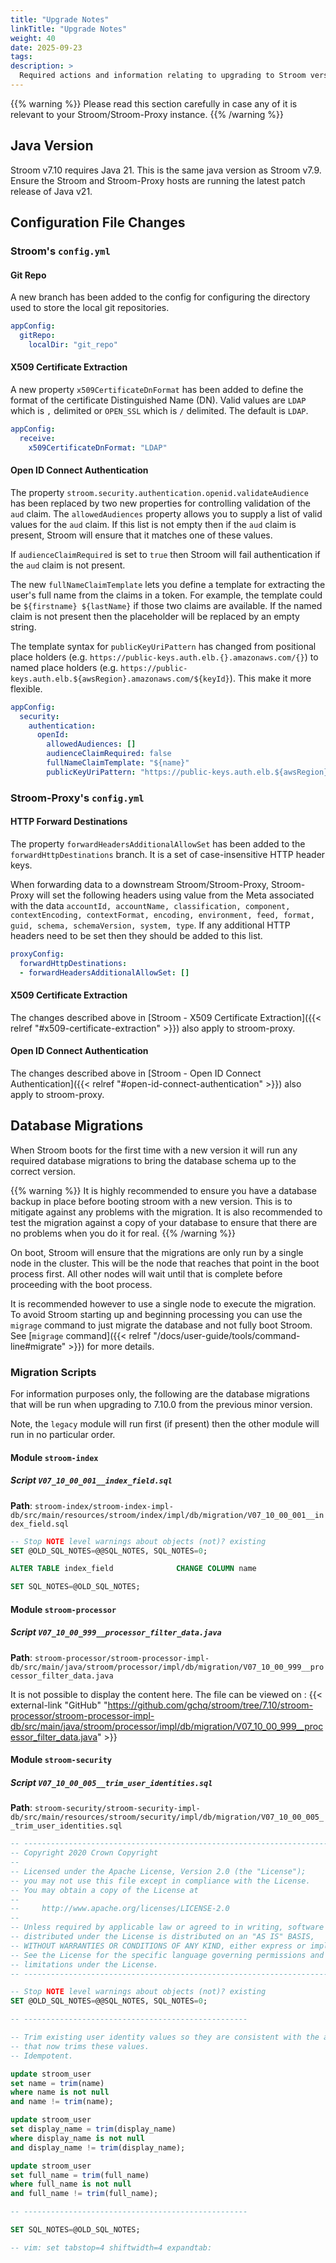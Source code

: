 ```yaml
---
title: "Upgrade Notes"
linkTitle: "Upgrade Notes"
weight: 40
date: 2025-09-23
tags: 
description: >
  Required actions and information relating to upgrading to Stroom version 7.10.
---
```


{{% warning %}}
Please read this section carefully in case any of it is relevant to your Stroom/Stroom-Proxy instance.
{{% /warning %}}


## Java Version

Stroom v7.10 requires Java 21.
This is the same java version as Stroom v7.9.
Ensure the Stroom and Stroom-Proxy hosts are running the latest patch release of Java v21.


## Configuration File Changes

<!--
Check changes using something like this (run from an up-to-date stroom repo):
old_ver=7.9
new_ver=7.10
git diff origin/${old_ver}..origin/${new_ver} stroom-config/stroom-config-app/src/test/resources/stroom/config/app/expected.yaml
git diff origin/${old_ver}..origin/${new_ver} stroom-proxy/stroom-proxy-app/src/test/resources/stroom/dist/proxy-expected.yaml
-->


### Stroom's `config.yml`

#### Git Repo

A new branch has been added to the config for configuring the directory used to store the local git repositories.

```yaml
appConfig:
  gitRepo:
    localDir: "git_repo"
```

#### X509 Certificate Extraction

A new property `x509CertificateDnFormat` has been added to define the format of the certificate Distinguished Name (DN).
Valid values are `LDAP` which is `,` delimited or `OPEN_SSL` which is `/` delimited.
The default is `LDAP`.

```yaml
appConfig:
  receive:
    x509CertificateDnFormat: "LDAP"
```

#### Open ID Connect Authentication

The property `stroom.security.authentication.openid.validateAudience` has been replaced by two new properties for controlling validation of the `aud` claim.
The `allowedAudiences` property allows you to supply a list of valid values for the `aud` claim.
If this list is not empty then if the `aud` claim is present, Stroom will ensure that it matches one of these values.

If `audienceClaimRequired` is set to `true` then Stroom will fail authentication if the `aud` claim is not present.

The new `fullNameClaimTemplate` lets you define a template for extracting the user's full name from the claims in a token.
For example, the template could be `${firstname} ${lastName}` if those two claims are available.
If the named claim is not present then the placeholder will be replaced by an empty string.

The template syntax for `publicKeyUriPattern` has changed from positional place holders (e.g. `https://public-keys.auth.elb.{}.amazonaws.com/{}`) to named place holders (e.g. `https://public-keys.auth.elb.${awsRegion}.amazonaws.com/${keyId}`).
This make it more flexible.

```yaml
appConfig:
  security:
    authentication:
      openId:
        allowedAudiences: []
        audienceClaimRequired: false
        fullNameClaimTemplate: "${name}"
        publicKeyUriPattern: "https://public-keys.auth.elb.${awsRegion}.amazonaws.com/${keyId}"
```


### Stroom-Proxy's `config.yml`

#### HTTP Forward Destinations

The property `forwardHeadersAdditionalAllowSet` has been added to the `forwardHttpDestinations` branch.
It is a set of case-insensitive HTTP header keys.

When forwarding data to a downstream Stroom/Stroom-Proxy, Stroom-Proxy will set the following headers using value from the Meta associated with the data `accountId, accountName, classification, component, contextEncoding, contextFormat, encoding, environment, feed, format, guid, schema, schemaVersion, system, type`.
If any additional HTTP headers need to be set then they should be added to this list.

```yaml
proxyConfig:
  forwardHttpDestinations:
  - forwardHeadersAdditionalAllowSet: []
```


#### X509 Certificate Extraction

The changes described above in [Stroom - X509 Certificate Extraction]({{< relref "#x509-certificate-extraction" >}}) also apply to stroom-proxy.


#### Open ID Connect Authentication

The changes described above in [Stroom - Open ID Connect Authentication]({{< relref "#open-id-connect-authentication" >}}) also apply to stroom-proxy.


## Database Migrations

When Stroom boots for the first time with a new version it will run any required database migrations to bring the database schema up to the correct version.

{{% warning %}}
It is highly recommended to ensure you have a database backup in place before booting stroom with a new version.
This is to mitigate against any problems with the migration.
It is also recommended to test the migration against a copy of your database to ensure that there are no problems when you do it for real.
{{% /warning %}}

On boot, Stroom will ensure that the migrations are only run by a single node in the cluster.
This will be the node that reaches that point in the boot process first.
All other nodes will wait until that is complete before proceeding with the boot process.

It is recommended however to use a single node to execute the migration.
To avoid Stroom starting up and beginning processing you can use the `migrage` command to just migrate the database and not fully boot Stroom.
See [`migrage` command]({{< relref "/docs/user-guide/tools/command-line#migrate" >}}) for more details.


<!-- 
Run stroom.db.migration.TestListDbMigrations.listDbMigrationsForLatestVersion() to generate the content for
this section
-->


### Migration Scripts

<!--
#############################################################################################
#                                                                                           #
#  This section is auto-generated by TestListDbMigrations.listDbMigrationsForLatestVersion  #
#                                                                                           #
#############################################################################################
-->

For information purposes only, the following are the database migrations that will be run when upgrading to 7.10.0 from the previous minor version.

Note, the `legacy` module will run first (if present) then the other module will run in no particular order.

#### Module `stroom-index`

##### Script `V07_10_00_001__index_field.sql`

**Path**: `stroom-index/stroom-index-impl-db/src/main/resources/stroom/index/impl/db/migration/V07_10_00_001__index_field.sql`

```sql
-- Stop NOTE level warnings about objects (not)? existing
SET @OLD_SQL_NOTES=@@SQL_NOTES, SQL_NOTES=0;

ALTER TABLE index_field              CHANGE COLUMN name                name                  varchar(512) NOT NULL;

SET SQL_NOTES=@OLD_SQL_NOTES;

```


#### Module `stroom-processor`

##### Script `V07_10_00_999__processor_filter_data.java`

**Path**: `stroom-processor/stroom-processor-impl-db/src/main/java/stroom/processor/impl/db/migration/V07_10_00_999__processor_filter_data.java`

It is not possible to display the content here.
The file can be viewed on : {{< external-link "GitHub" "https://github.com/gchq/stroom/tree/7.10/stroom-processor/stroom-processor-impl-db/src/main/java/stroom/processor/impl/db/migration/V07_10_00_999__processor_filter_data.java" >}}

#### Module `stroom-security`

##### Script `V07_10_00_005__trim_user_identities.sql`

**Path**: `stroom-security/stroom-security-impl-db/src/main/resources/stroom/security/impl/db/migration/V07_10_00_005__trim_user_identities.sql`

```sql
-- ------------------------------------------------------------------------
-- Copyright 2020 Crown Copyright
--
-- Licensed under the Apache License, Version 2.0 (the "License");
-- you may not use this file except in compliance with the License.
-- You may obtain a copy of the License at
--
--     http://www.apache.org/licenses/LICENSE-2.0
--
-- Unless required by applicable law or agreed to in writing, software
-- distributed under the License is distributed on an "AS IS" BASIS,
-- WITHOUT WARRANTIES OR CONDITIONS OF ANY KIND, either express or implied.
-- See the License for the specific language governing permissions and
-- limitations under the License.
-- ------------------------------------------------------------------------

-- Stop NOTE level warnings about objects (not)? existing
SET @OLD_SQL_NOTES=@@SQL_NOTES, SQL_NOTES=0;

-- --------------------------------------------------

-- Trim existing user identity values so they are consistent with the app
-- that now trims these values.
-- Idempotent.

update stroom_user
set name = trim(name)
where name is not null
and name != trim(name);

update stroom_user
set display_name = trim(display_name)
where display_name is not null
and display_name != trim(display_name);

update stroom_user
set full_name = trim(full_name)
where full_name is not null
and full_name != trim(full_name);

-- --------------------------------------------------

SET SQL_NOTES=@OLD_SQL_NOTES;

-- vim: set tabstop=4 shiftwidth=4 expandtab:

```

